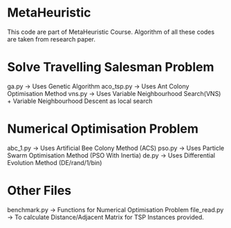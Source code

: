 # MetaHeuristic
This code are part of MetaHeuristic Course. Algorithm of all these codes are taken from research paper.

# Solve Travelling Salesman Problem
ga.py -> Uses Genetic Algorithm 
aco_tsp.py -> Uses Ant Colony Optimisation Method
vns.py -> Uses Variable Neighbourhood Search(VNS) + Variable Neighbourhood Descent as local search

# Numerical Optimisation Problem
abc_1.py -> Uses Artificial Bee Colony Method (ACS)
pso.py -> Uses Particle Swarm Optimisation Method (PSO With Inertia)
de.py -> Uses Differential Evolution Method (DE/rand/1/bin)

# Other Files
benchmark.py -> Functions for Numerical Optimisation Problem
file_read.py -> To calculate Distance/Adjacent Matrix for TSP Instances provided.
